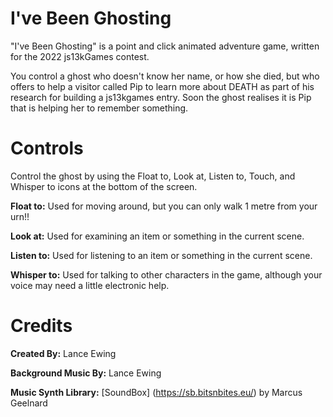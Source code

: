 # I've Been Ghosting

"I've Been Ghosting" is a point and click animated adventure game, written for the 2022 js13kGames contest.

You control a ghost who doesn't know her name, or how she died, but who offers to help a visitor called Pip to learn more about DEATH as part of his research for building a js13kgames entry. Soon the ghost realises it is Pip that is helping her to remember something.

# Controls

Control the ghost by using the Float to, Look at, Listen to, Touch, and Whisper to icons at the bottom of the screen.

**Float to:** Used for moving around, but you can only walk 1 metre from your urn!!

**Look at:** Used for examining an item or something in the current scene.

**Listen to:** Used for listening to an item or something in the current scene.

**Whisper to:** Used for talking to other characters in the game, although your voice may need a little electronic help.

# Credits
**Created By:** Lance Ewing  

**Background Music By:** Lance Ewing  

**Music Synth Library:** [SoundBox] (https://sb.bitsnbites.eu/) by Marcus Geelnard  
